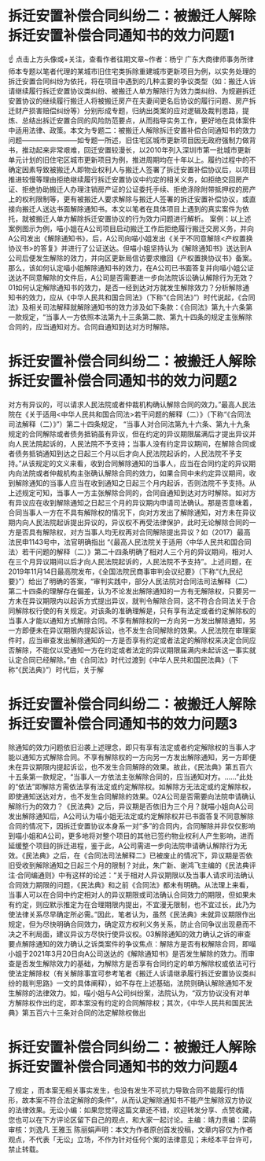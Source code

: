# 拆迁安置补偿合同纠纷二：被搬迁人解除拆迁安置补偿合同通知书的效力问题1

☝ 点击上方头像或+关注，查看作者往期文章~作者：杨宁 广东大商律师事务所律师本专题以笔者代理的某城市旧住宅类拆除重建城市更新项目为例，以实务处理的拆迁安置合同纠纷为依托，将在项目中遇到的几种主要的争议类型（如：搬迁人诉请继续履行拆迁安置协议类纠纷、被搬迁人单方解除行为效力类纠纷、为规避拆迁安置协议的继续履行搬迁人将被搬迁房产在夫妻间更名后协议的履行问题、房产拆迁财产损害赔偿纠纷等）分别形成专题，归纳出类案的应对逻辑及裁判思路，提炼、总结出拆迁安置合同的风险防范要点，从而指导实务工作，更好地在具体案件中适用法律、政策。本文为专题二：被搬迁人解除拆迁安置补偿合同通知书的效力问题————————如专题一所述，旧住宅区城市更新项目因无政府强制力做背书，推动起来非常艰难，回迁安置较漫长，以2010年列入深圳市第一批城市更新单元计划的旧住宅区城市更新项目为例，推进周期均在十年以上。履约过程中的不确定因素导致被搬迁人即物业权利人与搬迁人签署了拆迁安置补偿协议后，以项目推进较慢等理由拒绝继续履行拆迁安置协议中约定的相关义务，如拒绝交回房产证、拒绝协助搬迁人办理注销房产证的公证委托手续、拒绝涤除附带抵押权的房产上的权利限制等，更有被搬迁人要求解除与搬迁人签署的拆迁安置补偿协议，或直接向搬迁人送达书面解除通知书。本文以笔者在具体项目上遇到的真实案件为依托，就被搬迁人单方解除拆迁安置协议的行为效力问题进行解析。 案例：以上述案例图示为例，喵小姐在A公司项目启动搬迁工作后拒绝履行搬迁交房义务，并向A公司发出《解除通知书》，后，A公司向喵小姐发出《关于不同意解除<产权置换协议书>的答复》并进行了公证送达。但喵小姐坚持认为《解除通知书》送达到A公司后便发生解除的效力，并向区更新局信访要求撤回《产权置换协议书》备案。那么，该如何认定喵小姐解除通知书的效力，在A公司已书面答复并向喵小姐公证送达不同意解除的文件后，A公司是否需要进一步向法院诉讼确认解除行为无效？01如何认定解除通知书的效力，是否一经到达对方就发生解除效力？分析解除通知书的效力，应从《中华人民共和国合同法》（下称“《合同法》”）时代说起，《合同法》及相关司法解释就解除通知书的效力涉及如下条款：《合同法》第九十六条第一款规定，“当事人一方依照本法第九十三条第二款、第九十四条的规定主张解除合同的，应当通知对方。合同自通知到达对方时解除。

# 拆迁安置补偿合同纠纷二：被搬迁人解除拆迁安置补偿合同通知书的效力问题2

对方有异议的，可以请求人民法院或者仲裁机构确认解除合同的效力。”最高人民法院在《关于适用<中华人民共和国合同法>若干问题的解释（二）》（下称“《合同法司法解释（二）》”）第二十四条规定， “当事人对合同法第九十六条、第九十九条规定的合同解除或者债务抵销虽有异议，但在约定的异议期限届满后才提出异议并向人民法院起诉的，人民法院不予支持；当事人没有约定异议期间，在解除合同或者债务抵销通知到达之日起三个月以后才向人民法院起诉的，人民法院不予支持。”从该规定的文义来看，收到合同解除通知的当事人，应当在合同约定的异议期内向法院或者仲裁机构主张确认解除合同的效力，如果合同中未约定异议期间，收到解除通知的当事人应当在收到通知之日起三个月内起诉，否则法院不予支持。从上述规定可知，当事人一方主张解除合同的，合同自通知到达对方时解除。如对方有异议应在收到解除通知之日起三个月的异议期内申请司法确认。那是否意味着，合同当事人一方在不具有解除权的情况下，向对方发出了解除通知，对方未在异议期内向人民法院起诉提出异议的，异议权不再受法律保护，此时无论解除合同的一方是否具有解除权，对方当事人均无权再对合同解除提出异议？如（2017）最高法民申1143号中，法官明确指出 “《最高人民法院关于适用〈中华人民共和国合同法〉若干问题的解释（二）》第二十四条明确了相对人三个月的异议期间，相对人在三个月异议期间以后才向人民法院起诉的，人民法院不予支持”。上述问题，在2019年11月14日最高院发布，《全国法院民商事审判会议纪要》（下称“《九民纪要》”）给出了明确的答案，“审判实践中，部分人民法院对合同法司法解释（二）第二十四条的理解存在偏差，认为不论发出解除通知的一方有无解除权，只要另一方未在异议期限内以起诉方式提出异议，就判令解除合同，这不符合合同法关于合同解除权行使的有关规定。对该条的准确理解是，只有享有法定或者约定解除权的当事人才能以通知方式解除合同。不享有解除权的一方向另一方发出解除通知，另一方即便未在异议期限内提起诉讼，也不发生合同解除的效果。人民法院在审理案件时，应当审查发出解除通知的一方是否享有约定或者法定的解除权来决定合同应否解除，不能仅以受通知一方在约定或者法定的异议期限届满内未起诉这一事实就认定合同已经解除。”由《合同法》时代过渡到《中华人民共和国民法典》（下称“《民法典》”）时代后，关于解

# 拆迁安置补偿合同纠纷二：被搬迁人解除拆迁安置补偿合同通知书的效力问题3

除通知的效力问题依旧沿袭上述理念，即只有享有法定或者约定解除权的当事人才能以通知方式解除合同。不享有解除权的一方向另一方发出解除通知，另一方即便未在异议期限内提起诉讼，也不发生合同解除的效果。故此，《民法典》第五百六十五条第一款规定，“当事人一方依法主张解除合同的，应当通知对方。……”此处的“依法”即解除方需依法享有法定或约定解除权。如解除方无法定或约定解除权，即使通知送达对方，也不发生合同解除的效果。02A公司是否需要向法院申请确认解除行为的效力？《民法典》之后，异议期是否依旧为三个月？就喵小姐向A公司发出解除通知后，A公司认为喵小姐无法定或约定解除权并已书面答复不同意解除合同的情况下，因拆迁安置协议本身系一对“多”的合同内，合同解除并非仅仅影响到喵小姐和A公司，更多地将对整个项目的其他已签约物业权利人产生影响，进而延缓整个项目的拆迁进程，鉴于此，A公司需进一步向法院申请确认解除行为无效。《民法典》之后，在《合同法司法解释二》已被废止的情况下，异议期是否依旧受收到解除通知之日起三个月的限制？对此，朱广新、谢鸿飞主编的《民法典评注·合同编通则》中有这样的论述：“关于相对人异议期限以及当事人请求司法确认合同效力期限的问题，《民法典》和之前《合同法》都未有明确。从法理上来看，当事人可以在合同中约定相对人的异议期限或司法确认合同效力的期限，但如果未有约定，则应默示推定为在合理期限内提出，不宜漫无限制，也不宜过长，此乃为使法律关系尽早确定所必需。”因此，笔者认为，虽然《民法典》未就异议期限作出规定，但为尽快明确合同效力，确定双方权利义务关系，防止合同争议出现悬而不决之不利局面，建议异议方尽快行使异议权。03解除通知的效力确认之诉的审查要点解除通知的效力确认之诉类案件的争议焦点：解除方是否有权解除合同，即喵小姐于2021年3月20日向A公司送达的《解除通知书》是否发生解除的效力。而审查是否发生解除效力的基础，为解除方是否享有合同约定的单方解除权或依法可行使法定解除权（有关解除事宜可参考笔者《搬迁人诉请继承履行拆迁安置协议类纠纷的裁判思路》一文的具体阐释），如不存在上述基础，法院则确认解除通知不发生解除的法律效力。如，喵小姐与A公司纠纷案，法院认为，“双方协议没有对单方解除权作出约定，即本案没有约定的合同解除权；其次，《中华人民共和国民法典》第五百六十三条对合同的法定解除权做出

# 拆迁安置补偿合同纠纷二：被搬迁人解除拆迁安置补偿合同通知书的效力问题4

了规定 ，而本案无相关事实发生，也没有发生不可抗力导致合同不能履行的情形，故本案不符合法定解除的条件”，从而认定解除通知书不能产生解除双方协议的法律效果。无讼小编：如果您觉得这篇文章还不错，欢迎转发分享、点赞收藏，您也可以在下方评论区留下自己的观点，和大家一起讨论。主编：靖力责编：梁萌审核：刘逸凡 王雅玉 陈丽娟声明：本文为作者原创首发投稿，文章内容仅为作者观点，不代表「无讼」立场，不作为针对任何个案的法律意见；未经本平台许可，禁止转载。

